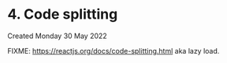 # 4. Code splitting
Created Monday 30 May 2022

FIXME: https://reactjs.org/docs/code-splitting.html aka lazy load.